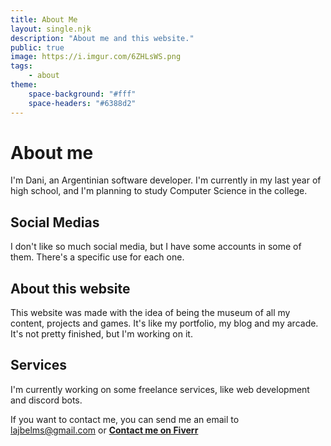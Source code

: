 ```yaml
---
title: About Me
layout: single.njk
description: "About me and this website."
public: true
image: https://i.imgur.com/6ZHLsWS.png
tags:
    - about
theme:
    space-background: "#fff"
    space-headers: "#6388d2"
---
```


# About me

I'm Dani, an Argentinian software developer. I'm currently in my last year of
high school, and I'm planning to study Computer Science in the college.

## Social Medias

I don't like so much social media, but I have some accounts in some of them.
There's a specific use for each one.

<div class="social-medias">
<a href="https://github.com/lajbel" target="_blank" class="social-media-icon social-media-icon--github"><i class="fa-brands fa-github"></i></a>
<a href="https://twitter.com/lajbel" target="_blank" class="social-media-icon social-media-icon--twitter"><i class="fa-brands fa-x-twitter"></i></a>
</div>

## About this website

This website was made with the idea of being the museum of all my content,
projects and games. It's like my portfolio, my blog and my arcade. It's not
pretty finished, but I'm working on it.

## Services

I'm currently working on some freelance services, like web development and
discord bots.

If you want to contact me, you can send me an email to
[lajbelms@gmail.com](mailto:@lajbelms@gmail.com) or
[**Contact me on Fiverr**](https://www.fiverr.com/lajbel)
